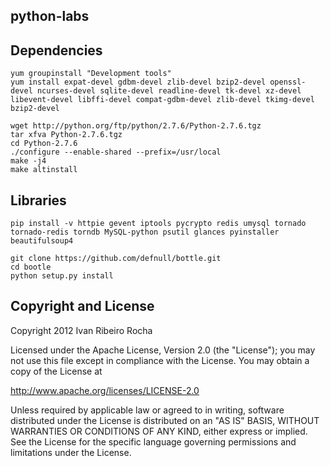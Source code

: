 python-labs
-----------

Dependencies
-----------

```shell
yum groupinstall "Development tools"
yum install expat-devel gdbm-devel zlib-devel bzip2-devel openssl-devel ncurses-devel sqlite-devel readline-devel tk-devel xz-devel libevent-devel libffi-devel compat-gdbm-devel zlib-devel tkimg-devel bzip2-devel
```

```shell
wget http://python.org/ftp/python/2.7.6/Python-2.7.6.tgz
tar xfva Python-2.7.6.tgz
cd Python-2.7.6
./configure --enable-shared --prefix=/usr/local
make -j4
make altinstall
```

Libraries
-----------

```shell
pip install -v httpie gevent iptools pycrypto redis umysql tornado tornado-redis torndb MySQL-python psutil glances pyinstaller beautifulsoup4
```

```shell
git clone https://github.com/defnull/bottle.git
cd bootle
python setup.py install
```

Copyright and License
---------------------
Copyright 2012 Ivan Ribeiro Rocha

Licensed under the Apache License, Version 2.0 (the "License");
you may not use this file except in compliance with the License.
You may obtain a copy of the License at

   http://www.apache.org/licenses/LICENSE-2.0

Unless required by applicable law or agreed to in writing, software
distributed under the License is distributed on an "AS IS" BASIS,
WITHOUT WARRANTIES OR CONDITIONS OF ANY KIND, either express or implied.
See the License for the specific language governing permissions and
limitations under the License.

[Python]: http://python.org/
